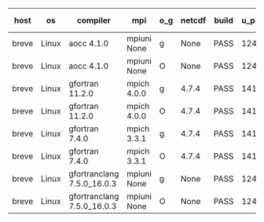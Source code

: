 

| host     | os       | compiler                              | mpi                      | o_g        | netcdf        | build       | u_pass          | u_fail          | s_pass            | s_fail            | e_pass             | e_fail             | nuopc_pass       | nuopc_fail       | artifacts link          |
|----------|----------|---------------------------------------|--------------------------|------------|---------------|-------------|-----------------|-----------------|-------------------|-------------------|--------------------|--------------------|------------------|------------------|-------------------------|
| breve | Linux | aocc 4.1.0 | mpiuni None  | g | None  | PASS | 12416 | 26 | 8 | 0 | 44 | 0 | None | None | <a href="https://github.com/esmf-org/esmf-test-artifacts/tree/07daa083d5808734891581c20243629799f8e2f1/feature_smm_store_search/aocc/4.1.0/g/mpiuni/None" target="_blank">07daa08</a> | 
| breve | Linux | aocc 4.1.0 | mpiuni None  | O | None  | PASS | 12416 | 26 | 8 | 0 | 44 | 0 | None | None | <a href="https://github.com/esmf-org/esmf-test-artifacts/tree/a20bf2c36061e193d5f378a541ef40ed5d472efd/feature_smm_store_search/aocc/4.1.0/O/mpiuni/None" target="_blank">a20bf2c</a> | 
| breve | Linux | gfortran 11.2.0 | mpich 4.0.0  | g | 4.7.4  | PASS | 14110 | 0 | 50 | 0 | 81 | 0 | 51 | 0 | <a href="https://github.com/esmf-org/esmf-test-artifacts/tree/070a24423652cf1c203959b063e0265e88de7e0e/feature_smm_store_search/gfortran/11.2.0/g/mpich/4.0.0" target="_blank">070a244</a> | 
| breve | Linux | gfortran 11.2.0 | mpich 4.0.0  | O | 4.7.4  | PASS | 14110 | 0 | 50 | 0 | 81 | 0 | 51 | 0 | <a href="https://github.com/esmf-org/esmf-test-artifacts/tree/cce244680d9f82b3a1674f8311be7a80ec319a82/feature_smm_store_search/gfortran/11.2.0/O/mpich/4.0.0" target="_blank">cce2446</a> | 
| breve | Linux | gfortran 7.4.0 | mpich 3.3.1  | g | 4.7.4  | PASS | 14110 | 0 | 50 | 0 | 81 | 0 | 51 | 0 | <a href="https://github.com/esmf-org/esmf-test-artifacts/tree/ab80d609393b8edd4d8af93e8a0926996ecfa7bb/feature_smm_store_search/gfortran/7.4.0/g/mpich/3.3.1" target="_blank">ab80d60</a> | 
| breve | Linux | gfortran 7.4.0 | mpich 3.3.1  | O | 4.7.4  | PASS | 14110 | 0 | 50 | 0 | 81 | 0 | 51 | 0 | <a href="https://github.com/esmf-org/esmf-test-artifacts/tree/5e0887129dad72c9764d6b43e7fe8aa05d8ff11e/feature_smm_store_search/gfortran/7.4.0/O/mpich/3.3.1" target="_blank">5e08871</a> | 
| breve | Linux | gfortranclang 7.5.0_16.0.3 | mpiuni None  | g | None  | PASS | 12442 | 0 | 8 | 0 | 44 | 0 | None | None | <a href="https://github.com/esmf-org/esmf-test-artifacts/tree/bbd8935a385522c96a7d532958ffb24e063a5617/feature_smm_store_search/gfortranclang/7.5.0_16.0.3/g/mpiuni/None" target="_blank">bbd8935</a> | 
| breve | Linux | gfortranclang 7.5.0_16.0.3 | mpiuni None  | O | None  | PASS | 12442 | 0 | 8 | 0 | 44 | 0 | None | None | <a href="https://github.com/esmf-org/esmf-test-artifacts/tree/d0f11e65fc682c098d8a0ad52cf5c3ff4b92f14f/feature_smm_store_search/gfortranclang/7.5.0_16.0.3/O/mpiuni/None" target="_blank">d0f11e6</a> | 
